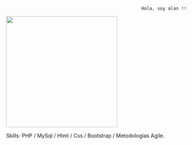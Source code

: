                                                        Hola, soy alan !!
<img src="https://user-images.githubusercontent.com/69437600/129463183-1ee21578-d255-45db-a22e-9a85865a5145.jpg"  height="300" length="550">



Skills: PHP / MySql / Html / Css / Bootstrap / Metodologías Agile.
